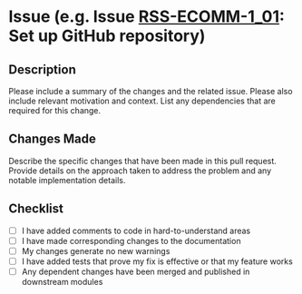 # Issue (e.g. Issue [RSS-ECOMM-1_01](https://github.com/rolling-scopes-school/tasks/blob/master/tasks/eCommerce-Application/Sprints/Sprint1/RSS-ECOMM-1_01.md): Set up GitHub repository)

## Description

Please include a summary of the changes and the related issue. Please also include relevant motivation and context. List any dependencies that are required for this change.

## Changes Made

Describe the specific changes that have been made in this pull 
request. Provide details on the approach taken to address the problem 
and any notable implementation details.

## Checklist

- [ ] I have added comments to code in hard-to-understand areas
- [ ] I have made corresponding changes to the documentation
- [ ] My changes generate no new warnings
- [ ] I have added tests that prove my fix is effective or that my feature works
- [ ] Any dependent changes have been merged and published in downstream modules